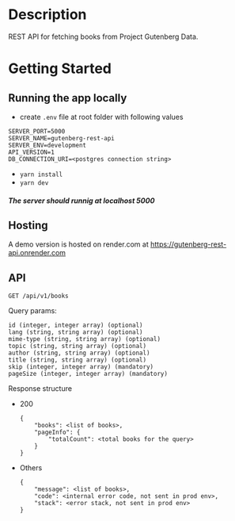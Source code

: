 # Description

REST API for fetching books from Project Gutenberg Data.

# Getting Started

## Running the app locally

- create `.env` file at root folder with following values

```
SERVER_PORT=5000
SERVER_NAME=gutenberg-rest-api
SERVER_ENV=development
API_VERSION=1
DB_CONNECTION_URI=<postgres connection string>
```

- `yarn install`
- `yarn dev`

##### The server should runnig at localhost 5000

## Hosting

A demo version is hosted on render.com at https://gutenberg-rest-api.onrender.com

## API

`GET /api/v1/books`

Query params:

```
id (integer, integer array) (optional)
lang (string, string array) (optional)
mime-type (string, string array) (optional)
topic (string, string array) (optional)
author (string, string array) (optional)
title (string, string array) (optional)
skip (integer, integer array) (mandatory)
pageSize (integer, integer array) (mandatory)
```

Response structure

- 200
  ```
  {
      "books": <list of books>,
      "pageInfo": {
          "totalCount": <total books for the query>
      }
  }
  ```
- Others
  ```
  {
      "message": <list of books>,
      "code": <internal error code, not sent in prod env>,
      "stack": <error stack, not sent in prod env>
  }
  ```
